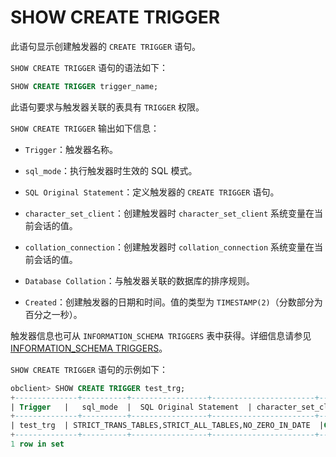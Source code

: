 # SHOW CREATE TRIGGER 

此语句显示创建触发器的 `CREATE TRIGGER` 语句。

`SHOW CREATE TRIGGER` 语句的语法如下：

```sql
SHOW CREATE TRIGGER trigger_name;
```


此语句要求与触发器关联的表具有 `TRIGGER` 权限。

`SHOW CREATE TRIGGER` 输出如下信息：

* `Trigger`：触发器名称。

* `sql_mode`：执行触发器时生效的 SQL 模式。

* `SQL Original Statement`：定义触发器的 `CREATE TRIGGER` 语句。

* `character_set_client`：创建触发器时 `character_set_client` 系统变量在当前会话的值。

* `collation_connection`：创建触发器时 `collation_connection` 系统变量在当前会话的值。

* `Database Collation`：与触发器关联的数据库的排序规则。

* `Created`：创建触发器的日期和时间。值的类型为 `TIMESTAMP(2)`（分数部分为百分之一秒）。


触发器信息也可从 `INFORMATION_SCHEMA TRIGGERS` 表中获得。详细信息请参见 [INFORMATION_SCHEMA TRIGGERS](../800.information-schema-dictionary-view-mysql/300.information-schema-triggers-mysql.md)。

`SHOW CREATE TRIGGER` 语句的示例如下：

```sql
obclient> SHOW CREATE TRIGGER test_trg;
+--------------+----------+-----------------+-----------------------+----------------------+--------------------+
| Trigger   |   sql_mode  |  SQL Original Statement  | character_set_client  | collation_connection | Database Collation |
+--------------+----------+-----------------+-----------------------+----------------------+--------------------+
| test_trg  | STRICT_TRANS_TABLES,STRICT_ALL_TABLES,NO_ZERO_IN_DATE  |CREATE TRIGGER test_trg BEFORE UPDATE ON test FOR EACH ROW BEGIN IF NEW.user_num < 1 THENSET NEW.user_num  = 1; ELSEIF NEW.user_num > 45 THEN SET NEW.user_num= 45; END IF;END |       utf8mb4         | utf8mb4              | utf8mb4            |
+--------------+----------+-----------------+-----------------------+----------------------+--------------------+--------+
1 row in set
```
